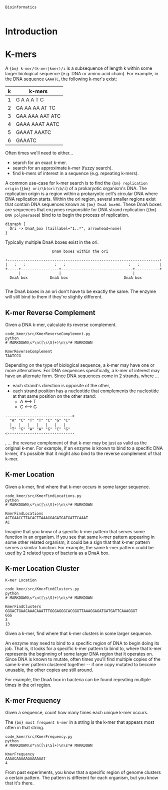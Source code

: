 ```{title}
Bioinformatics
```

```{toc}
```

# Introduction



# K-mers

A `{bm} k-mer/(k-mer|kmer)/i` is a subsequence of length k within some larger biological sequence (e.g. DNA or amino acid chain). For example, in the DNA sequence `GAAATC`, the following k-mer's exist:

| k | k-mers          |
|---|-----------------|
| 1 | G A A A T C     |
| 2 | GA AA AA AT TC  |
| 3 | GAA AAA AAT ATC |
| 4 | GAAA AAAT AATC  |
| 5 | GAAAT AAATC     |
| 6 | GAAATC          |

Often times we'll need to either...

* search for an exact k-mer.
* search for an approximate k-mer (fuzzy search).
* find k-mers of interest in a sequence (e.g. repeating k-mers).

A common use-case for k-mer search is to find the `{bm} replication origin` (`{bm} ori/\b(ori)\b/i`) of a prokaryotic organism's DNA. The replication origin is a region within a prokaryotic cell's circular DNA where DNA replication starts. Within the ori region, several smaller regions exist that contain DNA sequences known as `{bm} DnaA box`es. These DnaA boxes are sequences that enzymes responsible for DNA strand replication (`{bm} DNA polymerase`s) bind to to begin the process of replication.

```{dot}
digraph {
  Ori -> DnaA_box [taillabel="1..*", arrowhead=none]
}
```

Typically multiple DnaA boxes exist in the ori.

```{svgbob}
                     DnaA boxes within the ori

+--------------------------------------------------------------------+
|   :   :             :   :                            :   :         |
+-----+-----------------+--------------------------------+-----------+
      |                 |                                |           
  DnaA box          DnaA box                         DnaA box        
    
```

The DnaA boxes in an ori don't have to be exactly the same. The enzyme will still bind to them if they're slightly different.

## K-mer Reverse Complement

Given a DNA k-mer, calculate its reverse complement.

```{output}
code_kmer/src/KmerReverseComplement.py
python
# MARKDOWN\s*\n([\s\S]+)\n\s*# MARKDOWN
```

```{kmer}
KmerReverseComplement
TAATCCG
```

Depending on the type of biological sequence, a k-mer may have one or more alternatives. For DNA sequences specifically, a k-mer of interest may have an alternate form. Since DNA sequences come in 2 strands, where ...
 * each strand's direction is opposite of the other,
 * each strand position has a nucleotide that complements the nucleotide at that same position on the other stand:
   * A ⟷ T
   * C ⟷ G

```{svgbob}
------------------------------>
  "A" "C" "T" "T" "C" "G" "C"
  |   |   |   |   |   |   |
  "T" "G" "A" "A" "G" "C" "G"
<------------------------------
```

, ... the reverse complement of that k-mer may be just as valid as the original k-mer. For example, if an enzyme is known to bind to a specific DNA k-mer, it's possible that it might also bind to the reverse complement of that k-mer.

## K-mer Location

Given a k-mer, find where that k-mer occurs in some larger sequence.

```{output}
code_kmer/src/KmerFindLocations.py
python
# MARKDOWN\s*\n([\s\S]+)\n\s*# MARKDOWN
```

```{kmer}
KmerFindLocations
ACTGAACCTTACACTTAAAGGAGATGATGATTCAAAT
AC
```

Imagine that you know of a specific k-mer pattern that serves some function in an organism. If you see that same k-mer pattern appearing in some other related organism, it could be a sign that that k-mer pattern serves a similar function. For example, the same k-mer pattern could be used by 2 related types of bacteria as a DnaA box.

## K-mer Location Cluster

```{prereq}
K-mer Location
```

```{output}
code_kmer/src/KmerFindClusters.py
python
# MARKDOWN\s*\n([\s\S]+)\n\s*# MARKDOWN
```

```{kmer}
KmerFindClusters
GGGACTGAACAAACAAATTTGGGAGGGCACGGGTTAAAGGAGATGATGATTCAAAGGGT
GGG
3
13
```

Given a k-mer, find where that k-mer clusters in some larger sequence.

An enzyme may need to bind to a specific region of DNA to begin doing its job. That is, it looks for a specific k-mer pattern to bind to, where that k-mer represents the beginning of some larger DNA region that it operates on. Since DNA is known to mutate, often times you'll find multiple copies of the same k-mer pattern clustered together -- if one copy mutated to become unusable, the other copies are still around.

For example, the DnaA box in bacteria can be found repeating multiple times in the ori region.

## K-mer Frequency

Given a sequence, count how many times each unique k-mer occurs.

The `{bm} most frequent k-mer` in a string is the k-mer that appears most often in that string.

```{output}
code_kmer/src/KmerFrequency.py
python
# MARKDOWN\s*\n([\s\S]+)\n\s*# MARKDOWN
```

```{kmer}
KmerFrequency
AAAACAAAAAGAAAAAAT
4
```

From past experiments, you know that a specific region of genome clusters a certain pattern. The pattern is different for each organism, but you know that it's there.
